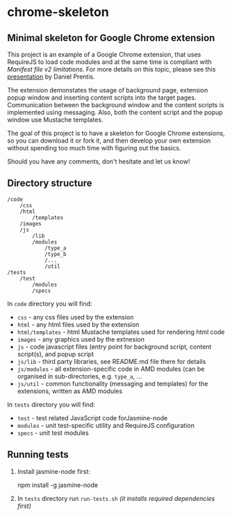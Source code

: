 # chrome-skeleton

## Minimal skeleton for Google Chrome extension

This project is an example of a Google Chrome extension, that uses RequireJS
to load code modules and at the same time is compliant with *Manifest file v2
limitations*. For more details on this topic, please see this
[presentation](http://prezi.com/rodnyr5awftr/requirejs-in-chrome-extensions/)
by Daniel Prentis.

The extension demonstates the usage of background page, extension popup window
and inserting content scripts into the target pages. Communication between the
background window and the content scripts is implemented using messaging. Also,
both the content script and the popup window use Mustache templates.

The goal of this project is to have a skeleton for Google Chrome extensions, so
you can download it or fork it, and then develop your own extension without
spending too much time with figuring out the basics.

Should you have any comments, don't hesitate and let us know!


## Directory structure

    /code
        /css
        /html
            /templates
        /images
        /js
            /lib
            /modules
                /type_a
                /type_b
                /...
                /util
    /tests
        /test
            /modules
            /specs

In `code` directory you will find:
*	`css` - any css files used by the extension
* `html` - any html files used by the extension
* `html/templates` - html Mustache templates used for rendering html code
* `images` - any graphics used by the extnesion
* `js` - code javascript files (entry point for background script, content
script(s), and popup script
* `js/lib` - third party libraries, see README.md file there for details
* `js/modules` - all extension-specific code in AMD modules (can be
organised in sub-directories, e.g. `type_a`, ...
* `js/util` - common functionality (messaging and templates) for the
extensions, written as AMD modules

In `tests` directory you will find:
*	`test` - test related JavaScript code forJasmine-node
*	`modules` - unit test-specific utility and RequireJS configuration
*	`specs` - unit test modules


## Running tests

1. Install jasmine-node first:

    npm install -g jasmine-node

2. In `tests` directory run `run-tests.sh` *(it installs required dependencies first)*
